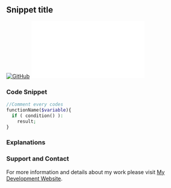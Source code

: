 ## Snippet title
[![GitHub](https://img.shields.io/github/license/dedewiweka/snippets?label=License&logoColor=brightgreen)](https://github.com/dedewiweka/snippets/blob/main/LICENSE) ![GitHub file size in bytes](snippets-template.md)
### Code Snippet

```php
//Comment every codes
functionName($variable){
  if ( condition() ):
    result;
}
```
### Explanations



### Support and Contact

For more information and details about my work please visit [My Development Website](https://dede.wiweka.com/development).
